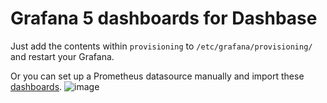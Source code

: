# Grafana 5 dashboards for Dashbase

Just add the contents within `provisioning` to `/etc/grafana/provisioning/` and restart your Grafana. 

Or you can set up a Prometheus datasource manually and import these [dashboards](https://github.com/dashbase/grafana-dashboards/tree/master/provisioning/dashboards).
![image](https://i.gyazo.com/24334c1b7f29b18ae4ff41c105c72e03.png)
